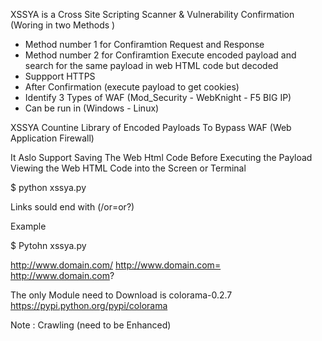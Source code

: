 XSSYA is a Cross Site Scripting  Scanner & Vulnerability Confirmation (Woring in two Methods )



* Method number 1 for Confiramtion Request and Response 
* Method number 2 for Confiramtion Execute encoded payload and search for the same payload in web HTML code but decoded
* Suppport HTTPS
* After Confirmation (execute payload to get cookies)
* Identify 3 Types of WAF (Mod_Security - WebKnight - F5 BIG IP)
* Can be run in (Windows - Linux)


XSSYA Countine Library of Encoded Payloads To Bypass WAF (Web Application Firewall)

It Aslo Support Saving The Web Html Code Before Executing the Payload 
Viewing the Web HTML Code into the Screen or Terminal 


$ python xssya.py

Links sould end with (/or=or?)


Example 

$ Pytohn xssya.py

http://www.domain.com/
http://www.domain.com=
http://www.domain.com?

The only Module need to Download is colorama-0.2.7
https://pypi.python.org/pypi/colorama

Note : Crawling (need to be Enhanced)
